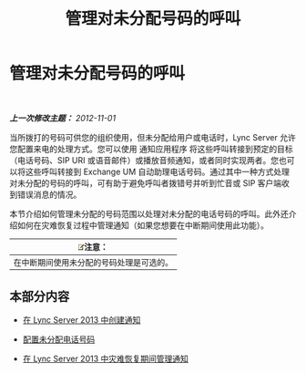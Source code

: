 ﻿---
title: 管理对未分配号码的呼叫
TOCTitle: 管理对未分配号码的呼叫
ms:assetid: a45a7546-5ee6-4c1e-ab13-20a71a058f80
ms:mtpsurl: https://technet.microsoft.com/zh-cn/library/JJ688167(v=OCS.15)
ms:contentKeyID: 49888550
ms.date: 05/19/2016
mtps_version: v=OCS.15
ms.translationtype: HT
---

# 管理对未分配号码的呼叫

 

_**上一次修改主题：** 2012-11-01_

当所拨打的号码可供您的组织使用，但未分配给用户或电话时，Lync Server 允许您配置来电的处理方式。您可以使用 通知应用程序 将这些呼叫转接到预定的目标（电话号码、SIP URI 或语音邮件）或播放音频通知，或者同时实现两者。您也可以将这些呼叫转接到 Exchange UM 自动助理电话号码。通过其中一种方式处理对未分配的号码的呼叫，可有助于避免呼叫者拨错号并听到忙音或 SIP 客户端收到错误消息的情况。

本节介绍如何管理未分配的号码范围以处理对未分配的电话号码的呼叫。此外还介绍如何在灾难恢复过程中管理通知（如果您想要在中断期间使用此功能）。

<table>
<thead>
<tr class="header">
<th><img src="images/Dn783119.note(OCS.15).gif" title="note" alt="note" />注意：</th>
</tr>
</thead>
<tbody>
<tr class="odd">
<td>在中断期间使用未分配的号码处理是可选的。</td>
</tr>
</tbody>
</table>


## 本部分内容

  - [在 Lync Server 2013 中创建通知](lync-server-2013-create-an-announcement.md)

  - [配置未分配电话号码](lync-server-2013-configure-unassigned-phone-numbers.md)

  - [在 Lync Server 2013 中灾难恢复期间管理通知](lync-server-2013-manage-announcements-during-disaster-recovery.md)

